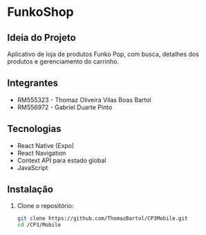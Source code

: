# FunkoShop

## Ideia do Projeto
Aplicativo de loja de produtos Funko Pop, com busca, detalhes dos produtos e gerenciamento do carrinho.

## Integrantes
- RM555323 - Thomaz Oliveira Vilas Boas Bartol
- RM556972 - Gabriel Duarte Pinto 

## Tecnologias
- React Native (Expo)  
- React Navigation  
- Context API para estado global  
- JavaScript  

## Instalação

1. Clone o repositório:
   ```bash
   git clone https://github.com/ThomazBartol/CP3Mobile.git
   cd /CP3/Mobile
